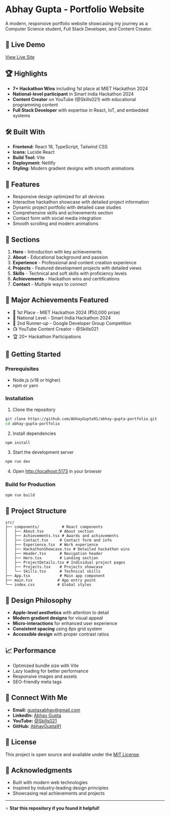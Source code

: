 # Abhay Gupta - Portfolio Website

A modern, responsive portfolio website showcasing my journey as a Computer Science student, Full Stack Developer, and Content Creator.

## 🚀 Live Demo
[View Live Site](https://abhaygupta-portfolio.netlify.app/)

## 🏆 Highlights
- **7+ Hackathon Wins** including 1st place at MIET Hackathon 2024
- **National-level participant** in Smart India Hackathon 2024
- **Content Creator** on YouTube (@Skills021) with educational programming content
- **Full Stack Developer** with expertise in React, IoT, and embedded systems

## 🛠️ Built With
- **Frontend:** React 18, TypeScript, Tailwind CSS
- **Icons:** Lucide React
- **Build Tool:** Vite
- **Deployment:** Netlify
- **Styling:** Modern gradient designs with smooth animations

## 📱 Features
- Responsive design optimized for all devices
- Interactive hackathon showcase with detailed project information
- Dynamic project portfolio with detailed case studies
- Comprehensive skills and achievements section
- Contact form with social media integration
- Smooth scrolling and modern animations

## 🎯 Sections
1. **Hero** - Introduction with key achievements
2. **About** - Educational background and passion
3. **Experience** - Professional and content creation experience
4. **Projects** - Featured development projects with detailed views
5. **Skills** - Technical and soft skills with proficiency levels
6. **Achievements** - Hackathon wins and certifications
7. **Contact** - Multiple ways to connect

## 🏅 Major Achievements Featured
- 🥇 1st Place - MIET Hackathon 2024 (₹50,000 prize)
- 🎯 National Level - Smart India Hackathon 2024
- 🥉 2nd Runner-up - Google Developer Group Competition
- 📺 YouTube Content Creator - @Skills021
- 🏆 20+ Hackathon Participations

## 🚀 Getting Started

### Prerequisites
- Node.js (v18 or higher)
- npm or yarn

### Installation
1. Clone the repository
```bash
git clone https://github.com/AbhayGupta91/abhay-gupta-portfolio.git
cd abhay-gupta-portfolio
```

2. Install dependencies
```bash
npm install
```

3. Start the development server
```bash
npm run dev
```

4. Open [http://localhost:5173](http://localhost:5173) in your browser

### Build for Production
```bash
npm run build
```

## 📂 Project Structure
```
src/
├── components/          # React components
│   ├── About.tsx       # About section
│   ├── Achievements.tsx # Awards and achievements
│   ├── Contact.tsx     # Contact form and info
│   ├── Experience.tsx  # Work experience
│   ├── HackathonShowcase.tsx # Detailed hackathon wins
│   ├── Header.tsx      # Navigation header
│   ├── Hero.tsx        # Landing section
│   ├── ProjectDetails.tsx # Individual project pages
│   ├── Projects.tsx    # Projects showcase
│   └── Skills.tsx      # Technical skills
├── App.tsx             # Main app component
├── main.tsx           # App entry point
└── index.css          # Global styles
```

## 🎨 Design Philosophy
- **Apple-level aesthetics** with attention to detail
- **Modern gradient designs** for visual appeal
- **Micro-interactions** for enhanced user experience
- **Consistent spacing** using 8px grid system
- **Accessible design** with proper contrast ratios

## 📈 Performance
- Optimized bundle size with Vite
- Lazy loading for better performance
- Responsive images and assets
- SEO-friendly meta tags

## 🤝 Connect With Me
- **Email:** guptaxabhay@gmail.com
- **LinkedIn:** [Abhay Gupta](https://www.linkedin.com/in/abhay-gupta-484441225/)
- **YouTube:** [@Skills021](https://www.youtube.com/@Skills021)
- **GitHub:** [AbhayGupta91](https://github.com/AbhayGupta91)

## 📄 License
This project is open source and available under the [MIT License](LICENSE).

## 🙏 Acknowledgments
- Built with modern web technologies
- Inspired by industry-leading design principles
- Showcasing real achievements and projects

---
⭐ **Star this repository if you found it helpful!**
